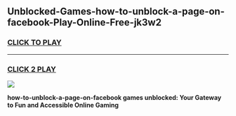 
## Unblocked-Games-how-to-unblock-a-page-on-facebook-Play-Online-Free-jk3w2
<h3>
<a href="https://premium76.site?title=how-to-unblock-a-page-on-facebook&ref=26A">CLICK TO PLAY</a></h3>
<hr>

<h3>
<a href="https://premium76.site?title=how-to-unblock-a-page-on-facebook&ref=26A">CLICK 2 PLAY</a>
  
</h3>

<a href="https://premium76.site?title=how-to-unblock-a-page-on-facebook&ref=26A"><img src="https://clearcache.store/games.png"></a>


**how-to-unblock-a-page-on-facebook games unblocked: Your Gateway to Fun and Accessible Online Gaming**

